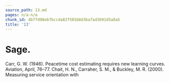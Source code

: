```yaml
---
source_path: 13.md
pages: n/a-n/a
chunk_id: 4bf7d98eb7bccda82f501b8d3ba7ad3691d5a8a5
title: '13'
---
```

# Sage.

Carr, G. W. (1946). Peacetime cost estimating requires new learning curves. Aviation, April, 76–77. Chait, H. N., Carraher, S. M., & Buckley, M. R. (2000). Measuring service orientation with
